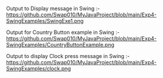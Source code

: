 Output to Display message in Swing :-                
https://github.com/Swap010/MyJavaProject/blob/main/Exp4-SwingExamples/SwingExe1.png

Output for Country Button example in Swing :-                                                                            
https://github.com/Swap010/MyJavaProject/blob/main/Exp4-SwingExamples/CountryButtonExample.png

Output to display Clock press message in Swing :-                     
https://github.com/Swap010/MyJavaProject/blob/main/Exp4-SwingExamples/clock.png
